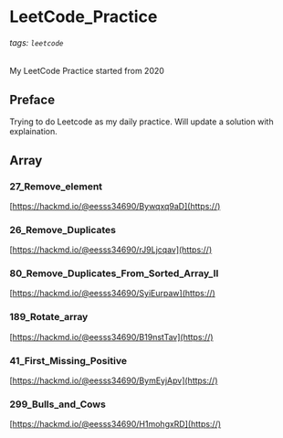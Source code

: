# LeetCode_Practice
###### tags: `leetcode`
My LeetCode Practice started from 2020
## Preface
Trying to do Leetcode as my daily practice. Will update a solution with explaination.
## Array
### 27_Remove_element
[https://hackmd.io/@eesss34690/Bywqxq9aD](https://)
### 26_Remove_Duplicates
[https://hackmd.io/@eesss34690/rJ9Ljcqav](https://)
### 80_Remove_Duplicates_From_Sorted_Array_II
[https://hackmd.io/@eesss34690/SyiEurpaw](https://)
### 189_Rotate_array
[https://hackmd.io/@eesss34690/B19nstTav](https://)
### 41_First_Missing_Positive
[https://hackmd.io/@eesss34690/BymEyjApv](https://)
### 299_Bulls_and_Cows
[https://hackmd.io/@eesss34690/H1mohgxRD](https://)